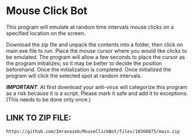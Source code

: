 # __Mouse Click Bot__

This program will emulate at random time intervals mouse clicks on a specified location on the screen. 

Download the zip file and unpack the contents into a folder, then click on main.exe file to run. Place the mouse cursor where you would like clicks to be emulated. The program will allow a few seconds to place the cursor as the program initializes; so it may be better to decide the position beforehand. Once the initialization is completed. Once initialized the program will click the selected spot at random intervals. 

***IMPORTANT***: At first download your anti-virus will categorize this program as a risk because it is a script. Please mark it safe and add it to exceptions. (This needs to be done only once.)


## LINK TO ZIP FILE:
```
https://github.com/Imranazeb/MouseClickBot/files/10366875/main.zip
```
